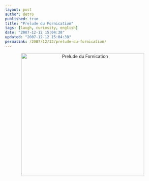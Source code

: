 ```yaml
---
layout: post
author: detro
published: true
title: "Prelude du Fornication"
tags: [laugh, curiosity, english]
date: "2007-12-12 15:04:38"
updated: "2007-12-12 15:04:38"
permalink: /2007/12/12/prelude-du-fornication/
---
```


<div align="center">
<a href='http://www.detronizator.org/wp-content/uploads/2007/12/image001.gif' title='Prelude du Fornication'><img src='http://www.detronizator.org/wp-content/uploads/2007/12/image001.gif' alt='Prelude du Fornication' width="400" /></a>
</div>
